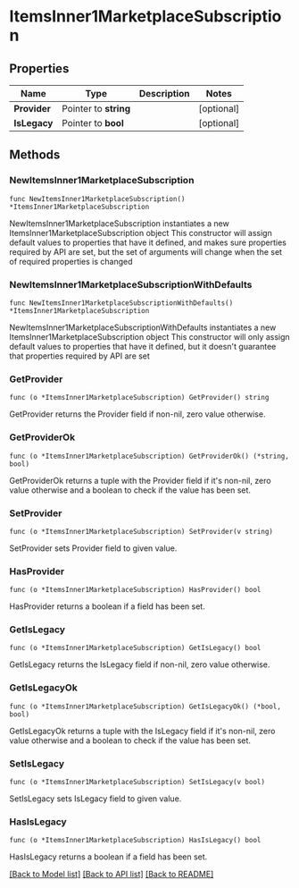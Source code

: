 # ItemsInner1MarketplaceSubscription

## Properties

Name | Type | Description | Notes
------------ | ------------- | ------------- | -------------
**Provider** | Pointer to **string** |  | [optional] 
**IsLegacy** | Pointer to **bool** |  | [optional] 

## Methods

### NewItemsInner1MarketplaceSubscription

`func NewItemsInner1MarketplaceSubscription() *ItemsInner1MarketplaceSubscription`

NewItemsInner1MarketplaceSubscription instantiates a new ItemsInner1MarketplaceSubscription object
This constructor will assign default values to properties that have it defined,
and makes sure properties required by API are set, but the set of arguments
will change when the set of required properties is changed

### NewItemsInner1MarketplaceSubscriptionWithDefaults

`func NewItemsInner1MarketplaceSubscriptionWithDefaults() *ItemsInner1MarketplaceSubscription`

NewItemsInner1MarketplaceSubscriptionWithDefaults instantiates a new ItemsInner1MarketplaceSubscription object
This constructor will only assign default values to properties that have it defined,
but it doesn't guarantee that properties required by API are set

### GetProvider

`func (o *ItemsInner1MarketplaceSubscription) GetProvider() string`

GetProvider returns the Provider field if non-nil, zero value otherwise.

### GetProviderOk

`func (o *ItemsInner1MarketplaceSubscription) GetProviderOk() (*string, bool)`

GetProviderOk returns a tuple with the Provider field if it's non-nil, zero value otherwise
and a boolean to check if the value has been set.

### SetProvider

`func (o *ItemsInner1MarketplaceSubscription) SetProvider(v string)`

SetProvider sets Provider field to given value.

### HasProvider

`func (o *ItemsInner1MarketplaceSubscription) HasProvider() bool`

HasProvider returns a boolean if a field has been set.

### GetIsLegacy

`func (o *ItemsInner1MarketplaceSubscription) GetIsLegacy() bool`

GetIsLegacy returns the IsLegacy field if non-nil, zero value otherwise.

### GetIsLegacyOk

`func (o *ItemsInner1MarketplaceSubscription) GetIsLegacyOk() (*bool, bool)`

GetIsLegacyOk returns a tuple with the IsLegacy field if it's non-nil, zero value otherwise
and a boolean to check if the value has been set.

### SetIsLegacy

`func (o *ItemsInner1MarketplaceSubscription) SetIsLegacy(v bool)`

SetIsLegacy sets IsLegacy field to given value.

### HasIsLegacy

`func (o *ItemsInner1MarketplaceSubscription) HasIsLegacy() bool`

HasIsLegacy returns a boolean if a field has been set.


[[Back to Model list]](../README.md#documentation-for-models) [[Back to API list]](../README.md#documentation-for-api-endpoints) [[Back to README]](../README.md)



